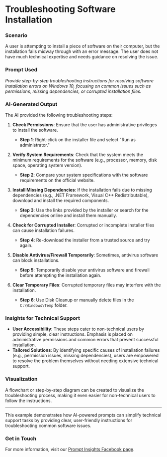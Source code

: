 # Troubleshooting Software Installation

### Scenario
A user is attempting to install a piece of software on their computer, but the installation fails midway through with an error message. The user does not have much technical expertise and needs guidance on resolving the issue.

### Prompt Used
*Provide step-by-step troubleshooting instructions for resolving software installation errors on Windows 10, focusing on common issues such as permissions, missing dependencies, or corrupted installation files.*

### AI-Generated Output
The AI provided the following troubleshooting steps:
1. **Check Permissions**: Ensure that the user has administrative privileges to install the software. 
   - **Step 1**: Right-click on the installer file and select "Run as administrator."
   
2. **Verify System Requirements**: Check that the system meets the minimum requirements for the software (e.g., processor, memory, disk space, operating system version).
   - **Step 2**: Compare your system specifications with the software requirements on the official website.
   
3. **Install Missing Dependencies**: If the installation fails due to missing dependencies (e.g., .NET Framework, Visual C++ Redistributable), download and install the required components.
   - **Step 3**: Use the links provided by the installer or search for the dependencies online and install them manually.

4. **Check for Corrupted Installer**: Corrupted or incomplete installer files can cause installation failures.
   - **Step 4**: Re-download the installer from a trusted source and try again.

5. **Disable Antivirus/Firewall Temporarily**: Sometimes, antivirus software can block installations.
   - **Step 5**: Temporarily disable your antivirus software and firewall before attempting the installation again.

6. **Clear Temporary Files**: Corrupted temporary files may interfere with the installation.
   - **Step 6**: Use Disk Cleanup or manually delete files in the `C:\Windows\Temp` folder.

### Insights for Technical Support
- **User Accessibility**: These steps cater to non-technical users by providing simple, clear instructions. Emphasis is placed on administrative permissions and common errors that prevent successful installation.
- **Tailored Solutions**: By identifying specific causes of installation failures (e.g., permission issues, missing dependencies), users are empowered to resolve the problem themselves without needing extensive technical support.

### Visualization
A flowchart or step-by-step diagram can be created to visualize the troubleshooting process, making it even easier for non-technical users to follow the instructions.

---

This example demonstrates how AI-powered prompts can simplify technical support tasks by providing clear, user-friendly instructions for troubleshooting common software issues.

### Get in Touch
For more information, visit our [Prompt Insights Facebook page](https://www.facebook.com/promptinsights).
